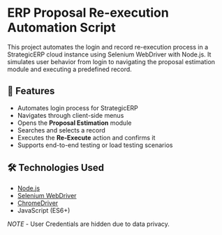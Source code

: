 # ERP Proposal Re-execution Automation Script

This project automates the login and record re-execution process in a StrategicERP cloud instance using Selenium WebDriver with Node.js. It simulates user behavior from login to navigating the proposal estimation module and executing a predefined record.

## 🚀 Features

- Automates login process for StrategicERP
- Navigates through client-side menus
- Opens the **Proposal Estimation** module
- Searches and selects a record
- Executes the **Re-Execute** action and confirms it
- Supports end-to-end testing or load testing scenarios

## 🛠️ Technologies Used

- [Node.js](https://nodejs.org/)
- [Selenium WebDriver](https://www.selenium.dev/)
- [ChromeDriver](https://sites.google.com/chromium.org/driver/)
- JavaScript (ES6+)

*NOTE* - User Credentials are hidden due to data privacy.
